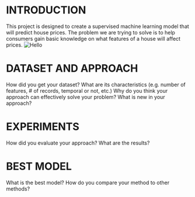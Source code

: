 INTRODUCTION
==========
This project is designed to create a supervised machine learning model that will predict house prices. The problem we are trying to solve is to help consumers gain basic knowledge on what features of a house will affect prices. 
![Hello](../images/house.svg)

DATASET AND APPROACH
====================
How did you get your dataset?
What are its characteristics (e.g. number of features, # of records, temporal or not, etc.)
Why do you think your approach can effectively solve your problem?
What is new in your approach?

EXPERIMENTS
=============
How did you evaluate your approach?
What are the results?

BEST MODEL
==============
What is the best model?
How do you compare your method to other methods?

